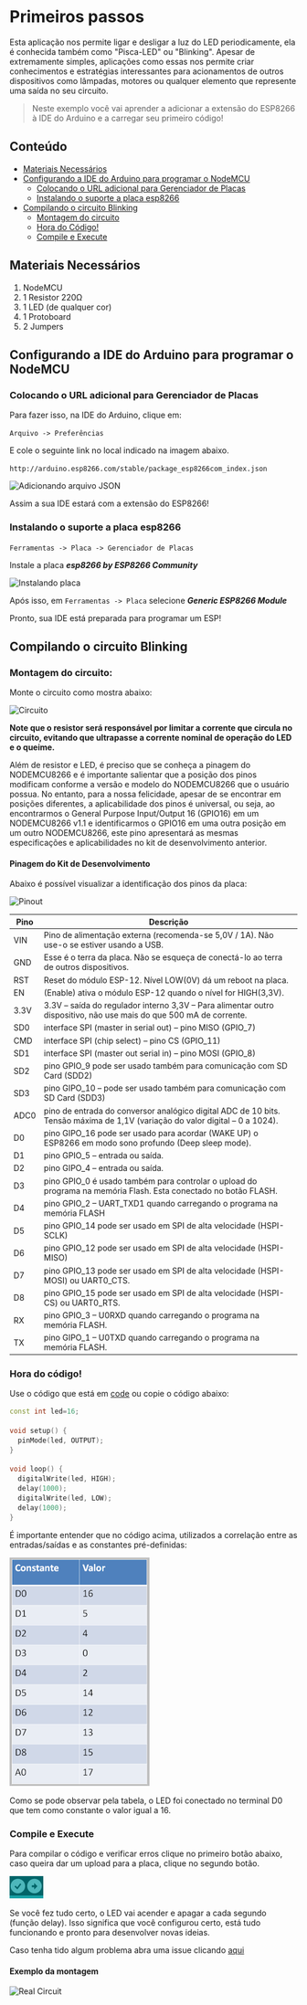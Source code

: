 # Primeiros passos

Esta aplicação nos permite ligar e desligar a luz do LED periodicamente, ela é conhecida também como "Pisca-LED" ou "Blinking". Apesar de extremamente simples, aplicações como essas nos permite criar conhecimentos e estratégias interessantes para acionamentos de outros dispositivos como lâmpadas, motores ou qualquer elemento que represente uma saída no seu circuito. 

> Neste exemplo você vai aprender a adicionar a extensão do ESP8266 à IDE do Arduino e a carregar seu primeiro código!

## Conteúdo
- [Materiais Necessários](#materiais-necessários)
- [Configurando a IDE do Arduino para programar o NodeMCU](#configurando-a-ide-do-Arduino-para-programar-o-nodemcu)
  - [Colocando o URL adicional para Gerenciador de Placas](#colocando-o-url-adicional-para-gerenciador-de-placas])
  - [Instalando o suporte a placa esp8266](#instalando-o-suporte-a-placa-esp8266)
- [Compilando o circuito Blinking](#compilando-o-circuito-blinking)
  - [Montagem do circuito](#montagem-do-circuito)
  - [Hora do Código!](#hora-do-c&oacute;digo)
  - [Compile e Execute](#compile-e-execute)


## Materiais Necessários
1. NodeMCU
2. 1 Resistor 220Ω
3. 1 LED (de qualquer cor)
4. 1 Protoboard
5. 2 Jumpers

## Configurando a IDE do Arduino para programar o NodeMCU 

### Colocando o URL adicional para Gerenciador de Placas

Para fazer isso, na IDE do Arduino, clique em:

```Arquivo -> Preferências```

E cole o seguinte link no local indicado na imagem abaixo.

```http://arduino.esp8266.com/stable/package_esp8266com_index.json```

![Adicionando arquivo JSON](assets/JSON.png)

Assim a sua IDE estará com a extensão do ESP8266!

### Instalando o suporte a placa esp8266

```Ferramentas -> Placa -> Gerenciador de Placas``` 

Instale a placa _**esp8266 by ESP8266 Community**_

![Instalando placa](assets/board.png)

Após isso, em ```Ferramentas -> Placa``` selecione _**Generic ESP8266 Module**_

Pronto, sua IDE está preparada para programar um ESP!

## Compilando o circuito Blinking


### Montagem do circuito:

Monte o circuito como mostra abaixo:

![Circuito](assets/protoboard.png)

**Note que o resistor será responsável por limitar a corrente que circula no circuito, evitando que ultrapasse a corrente nominal de operação do LED e o queime.**

Além de resistor e LED, é preciso que se conheça a pinagem do NODEMCU8266 e é importante salientar que a posição dos pinos modificam conforme a versão e modelo do NODEMCU8266 que o usuário possua. No entanto, para a nossa felicidade, apesar de se encontrar em posições diferentes, a aplicabilidade dos pinos é universal, ou seja, ao encontrarmos o General Purpose Input/Output 16 (GPIO16) em um NODEMCU8266 v1.1 e identificarmos o GPIO16 em uma outra posição em um outro NODEMCU8266, este pino apresentará as mesmas especificações e aplicabilidades no kit de desenvolvimento anterior.

#### Pinagem do Kit de Desenvolvimento

Abaixo é possível visualizar a identificação dos pinos da placa:

![Pinout](assets/pinoutv3.png)


| Pino | Descrição |
| -------- | -------- |
| VIN  | Pino de alimentação externa (recomenda-se 5,0V / 1A). Não use-o se estiver usando a USB.     |
| GND  | Esse é o terra da placa. Não se esqueça de conectá-lo ao terra de outros dispositivos.   |
| RST     | Reset do módulo ESP-12. Nível LOW(0V) dá um reboot na placa.    | 
| EN    | (Enable) ativa o módulo ESP-12 quando o nível for HIGH(3,3V).     | 
| 3.3V     | 3.3V – saída do regulador interno 3,3V – Para alimentar outro dispositivo, não use mais do que 500 mA de corrente. | 
| SD0 | interface SPI (master in serial out) – pino MISO (GPIO_7) |
| CMD | interface SPI (chip select) – pino CS (GPIO_11) |
| SD1 |  interface SPI (master out serial in) – pino MOSI (GPIO_8) |
| SD2 | pino GPIO_9 pode ser usado também para comunicação com SD Card (SDD2) |
| SD3 | pino GIPO_10 – pode ser usado também para comunicação com SD Card (SDD3) |
| ADC0 | pino de entrada do conversor analógico digital ADC de 10 bits. Tensão máxima de 1,1V (variação do valor digital – 0 a 1024).|
|D0 | pino GIPO_16 pode ser usado para acordar (WAKE UP) o ESP8266 em modo sono profundo (Deep sleep mode).|
| D1 | pino GPIO_5 – entrada ou saída.|
|   D2 | pino GIPO_4 – entrada ou saída.|
|  D3 | pino GPIO_0 é usado também para controlar o upload do programa na memória Flash. Esta conectado no botão FLASH.|
| D4 | pino GPIO_2 – UART_TXD1 quando carregando o programa na memória FLASH|
|D5 | pino GPIO_14  pode ser usado em SPI de alta velocidade (HSPI-SCLK)|
| D6 | pino GPIO_12  pode ser usado em SPI de alta velocidade (HSPI-MISO)|
| D7 | pino GPIO_13  pode ser usado em SPI de alta velocidade (HSPI-MOSI) ou UART0_CTS.|
| D8 | pino GPIO_15  pode ser usado em SPI de alta velocidade (HSPI-CS) ou UART0_RTS.|
| RX |pino GPIO_3 – U0RXD quando carregando o programa na memória FLASH.|
| TX | pino GIPO_1 – U0TXD quando carregando o programa na memória FLASH.|

### Hora do código!

Use o código que está em [code](code) ou copie o código abaixo:

```C++
const int led=16;

void setup() {
  pinMode(led, OUTPUT);
}

void loop() {
  digitalWrite(led, HIGH);
  delay(1000);
  digitalWrite(led, LOW);
  delay(1000);                 
}
```
É importante entender que no código acima, utilizados a correlação entre as entradas/saídas e as constantes pré-definidas:

![Relação entre os terminais e seus valores](assets/11.png)

Como se pode observar pela tabela, o LED foi conectado no terminal D0 que tem como constante o valor igual a 16.

### Compile e Execute

Para compilar o código e verificar erros clique no primeiro botão abaixo, caso queira dar um upload para a placa, clique no segundo botão.

![compile](assets/compile.png)

Se você fez tudo certo, o LED vai acender e apagar a cada segundo (função delay). Isso significa que você configurou certo, está tudo funcionando e pronto para desenvolver novas ideias.

Caso tenha tido algum problema abra uma issue clicando [aqui](https://github.com/PETEletricaUFBA/IoT/issues/new) 

#### Exemplo da montagem
![Real Circuit](assets/circuit.gif)
